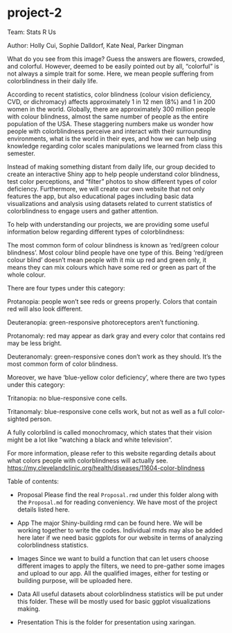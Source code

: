 # project-2
Team: Stats R Us

Author: Holly Cui, Sophie Dalldorf, Kate Neal, Parker Dingman





What do you see from this image? Guess the answers are flowers, crowded, and colorful. However, deemed to be easily pointed out by all, “colorful” is not always a simple trait for some. Here, we mean people suffering from colorblindness in their daily life. 

According to recent statistics, color blindness (colour vision deficiency, CVD, or dichromacy) affects approximately 1 in 12 men (8%) and 1 in 200 women in the world. Globally, there are approximately 300 million people with colour blindness, almost the same number of people as the entire population of the USA. These staggering numbers make us wonder how people with colorblindness perceive and interact with their surrounding environments, what is the world in their eyes, and how we can help using knowledge regarding color scales manipulations we learned from class this semester. 

Instead of making something distant from daily life, our group decided to create an interactive Shiny app to help people understand color blindness, test color perceptions, and “filter” photos to show different types of color deficiency. Furthermore, we will create our own website that not only features the app, but also educational pages including  basic data visualizations and analysis using datasets related to current statistics of colorblindness to engage users and gather attention. 

To help with understanding our projects, we are providing some useful information below regarding different types of colorblindness: 

The most common form of colour blindness is known as ‘red/green colour blindness’. Most colour blind people have one type of this. Being ‘red/green colour blind’ doesn’t mean people with it mix up red and green only, it means they can mix colours which have some red or green as part of the whole colour. 

There are four types under this category: 

Protanopia: people won’t see reds or greens properly. Colors that contain red will also look different. 

Deuteranopia: green-responsive photoreceptors aren’t functioning. 

Protanomaly: red may appear as dark gray and every color that contains red may be less bright.

Deuteranomaly: green-responsive cones don’t work as they should. It’s the most common form of color blindness. 

Moreover, we have ‘blue-yellow color deficiency’, where there are two types under this category:

Tritanopia: no blue-responsive cone cells. 

Tritanomaly: blue-responsive cone cells work, but not as well as a full color-sighted person.

A fully colorblind is called monochromacy, which states that their vision might be a lot like “watching a black and white television”. 

For more information, please refer to this website regarding details about what colors people with colorblindness will actually see. https://my.clevelandclinic.org/health/diseases/11604-color-blindness 



Table of contents: 

- Proposal
Please find the real `Proposal.rmd` under this folder along with the `Proposal.md` for reading conveniency. We have most of the project details listed here. 

- App
The major Shiny-building rmd can be found here. We will be working together to write the codes. Individual rmds may also be added here later if we need basic ggplots for our website in terms of analyzing colorblindness statistics. 

- Images
Since we want to build a function that can let users choose different images to apply the filters, we need to pre-gather some images and upload to our app. All the qualified images, either for testing or building purpose, will be uploaded here. 

- Data
All useful datasets about colorblindness statistics will be put under this folder. These will be mostly used for basic ggplot visualizations making. 

- Presentation
This is the folder for presentation using xaringan.
